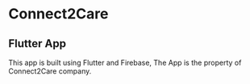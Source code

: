 # Connect2Care
## Flutter App
This app is built using Flutter and Firebase, The App is the property of Connect2Care company.
